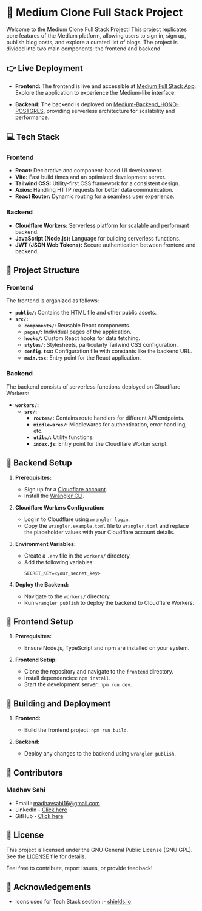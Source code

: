 # 🚀 Medium Clone Full Stack Project 

Welcome to the Medium Clone Full Stack Project! This project replicates core features of the Medium platform, allowing users to sign in, sign up, publish blog posts, and explore a curated list of blogs. The project is divided into two main components: the frontend and backend.

## 👉 Live Deployment 

- **Frontend:** The frontend is live and accessible at [Medium Full Stack App](https://madhavsahi-medium-hono-react-ts.netlify.app/ "Frontend Link"). Explore the application to experience the Medium-like interface.

- **Backend:** The backend is deployed on [Medium-Backend_HONO-POSTGRES](https://backend.medium-hono-madhavsahi.workers.dev "Backend link"), providing serverless architecture for scalability and performance.

## 💻 Tech Stack 

### Frontend

- **React:** Declarative and component-based UI development.
- **Vite:** Fast build times and an optimized development server.
- **Tailwind CSS:** Utility-first CSS framework for a consistent design.
- **Axios:** Handling HTTP requests for better data communication.
- **React Router:** Dynamic routing for a seamless user experience.

### Backend

- **Cloudflare Workers:** Serverless platform for scalable and performant backend.
- **JavaScript (Node.js):** Language for building serverless functions.
- **JWT (JSON Web Tokens):** Secure authentication between frontend and backend.

## 📁 Project Structure 

### Frontend

The frontend is organized as follows:

- **`public/`:** Contains the HTML file and other public assets.
- **`src/`:**
  - **`components/`:** Reusable React components.
  - **`pages/`:** Individual pages of the application.
  - **`hooks/`:** Custom React hooks for data fetching.
  - **`styles/`:** Stylesheets, particularly Tailwind CSS configuration.
  - **`config.tsx`:** Configuration file with constants like the backend URL.
  - **`main.tsx`:** Entry point for the React application.

### Backend

The backend consists of serverless functions deployed on Cloudflare Workers:

- **`workers/`:**
  - **`src/`:**
    - **`routes/`:** Contains route handlers for different API endpoints.
    - **`middlewares/`:** Middlewares for authentication, error handling, etc.
    - **`utils/`:** Utility functions.
    - **`index.js`:** Entry point for the Cloudflare Worker script.

## 🔧 Backend Setup 

1. **Prerequisites:**

   - Sign up for a [Cloudflare account](https://www.cloudflare.com/).
   - Install the [Wrangler CLI](https://developers.cloudflare.com/workers/cli-wrangler/install).

2. **Cloudflare Workers Configuration:**

   - Log in to Cloudflare using `wrangler login`.
   - Copy the `wrangler.example.toml` file to `wrangler.toml` and replace the placeholder values with your Cloudflare account details.

3. **Environment Variables:**

   - Create a `.env` file in the `workers/` directory.
   - Add the following variables:
     ```env
     SECRET_KEY=<your_secret_key>
     ```

4. **Deploy the Backend:**
   - Navigate to the `workers/` directory.
   - Run `wrangler publish` to deploy the backend to Cloudflare Workers.

## 🔧 Frontend Setup 

1. **Prerequisites:**

   - Ensure Node.js, TypeScript and npm are installed on your system.

2. **Frontend Setup:**
   - Clone the repository and navigate to the `frontend` directory.
   - Install dependencies: `npm install`.
   - Start the development server: `npm run dev`.

## 🚀 Building and Deployment 

1. **Frontend:**

   - Build the frontend project: `npm run build`.

2. **Backend:**
   - Deploy any changes to the backend using `wrangler publish`.

## 📌 Contributors

### Madhav Sahi

- Email : madhavsahi16@gmail.com
- LinkedIn - [Click here](https://www.linkedin.com/in/madhav-sahi-6a2305161/ "LinkedIn Link")
- GitHub - [Click here](https://github.com/MadhavSahi "GitHub Link")

## 📌 License

This project is licensed under the GNU General Public License (GNU GPL). See the [LICENSE](./LICENSE) file for details.

Feel free to contribute, report issues, or provide feedback!

## 📌 Acknowledgements

- Icons used for Tech Stack section :- [shields.io](https://img.shields.io)
